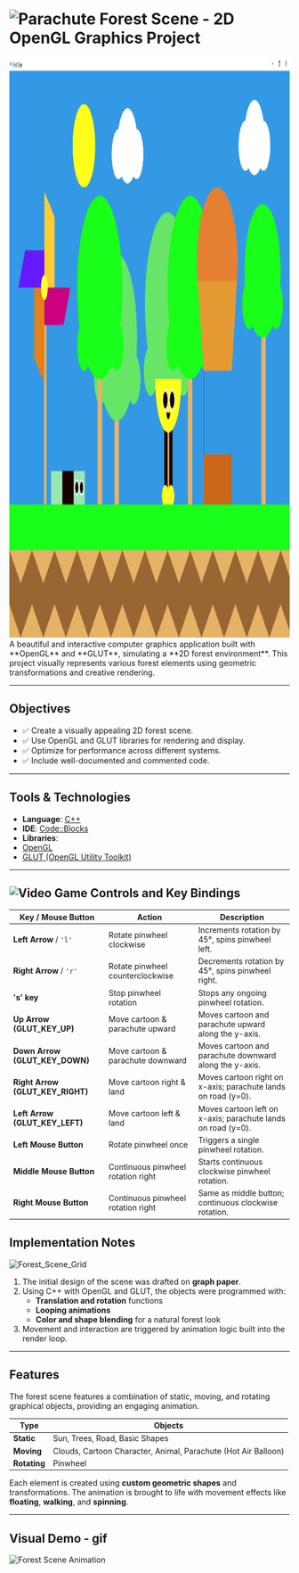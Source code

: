 # <h1><img src="https://raw.githubusercontent.com/Tarikul-Islam-Anik/Animated-Fluent-Emojis/master/Emojis/Travel%20and%20places/Parachute.png" alt="Parachute" width="80" height="80"/> Forest Scene - 2D OpenGL Graphics Project </h1>

<img width="1920" height="1040" alt="Image" src="https://github.com/kazihabiba201/forest-scene/blob/main/assets/forest_scene.png" />
A beautiful and interactive computer graphics application built with **OpenGL** and **GLUT**, simulating a **2D forest environment**. This project visually represents various forest elements using geometric transformations and creative rendering.

---

## Objectives

- ✅ Create a visually appealing 2D forest scene.
- ✅ Use OpenGL and GLUT libraries for rendering and display.
- ✅ Optimize for performance across different systems.
- ✅ Include well-documented and commented code.

---

## Tools & Technologies

-  **Language**: [C++](https://isocpp.org/)
-  **IDE**: [Code::Blocks](http://www.codeblocks.org/)
-  **Libraries**:
  - [OpenGL](https://www.opengl.org/)
  - [GLUT (OpenGL Utility Toolkit)](https://freeglut.sourceforge.net/)


---

## <img src="https://raw.githubusercontent.com/Tarikul-Islam-Anik/Animated-Fluent-Emojis/master/Emojis/Activities/Video%20Game.png" alt="Video Game" width="40" height="40" /> Controls and Key Bindings 


| Key / Mouse Button         | Action                                | Description                                                     |
|---------------------------|-------------------------------------|-----------------------------------------------------------------|
| **Left Arrow** / `'l'`     | Rotate pinwheel clockwise            | Increments rotation by 45°, spins pinwheel left.               |
| **Right Arrow** / `'r'`    | Rotate pinwheel counterclockwise    | Decrements rotation by 45°, spins pinwheel right.              |
| **'s' key**                | Stop pinwheel rotation               | Stops any ongoing pinwheel rotation.                            |
| **Up Arrow (GLUT_KEY_UP)** | Move cartoon & parachute upward     | Moves cartoon and parachute upward along the y-axis.           |
| **Down Arrow (GLUT_KEY_DOWN)** | Move cartoon & parachute downward | Moves cartoon and parachute downward along the y-axis.         |
| **Right Arrow (GLUT_KEY_RIGHT)** | Move cartoon right & land          | Moves cartoon right on x-axis; parachute lands on road (y=0).  |
| **Left Arrow (GLUT_KEY_LEFT)** | Move cartoon left & land           | Moves cartoon left on x-axis; parachute lands on road (y=0).   |
| **Left Mouse Button**      | Rotate pinwheel once                 | Triggers a single pinwheel rotation.                            |
| **Middle Mouse Button**    | Continuous pinwheel rotation right  | Starts continuous clockwise pinwheel rotation.                 |
| **Right Mouse Button**     | Continuous pinwheel rotation right  | Same as middle button; continuous clockwise rotation.          |


## Implementation Notes
![Forest_Scene_Grid](https://github.com/kazihabiba201/forest-scene/blob/main/assets/forest_scene_grid.png)
1. The initial design of the scene was drafted on **graph paper**.
2. Using C++ with OpenGL and GLUT, the objects were programmed with:
   - **Translation and rotation** functions
   - **Looping animations**
   - **Color and shape blending** for a natural forest look
3. Movement and interaction are triggered by animation logic built into the render loop.

---


## Features

The forest scene features a combination of static, moving, and rotating graphical objects, providing an engaging animation.

| Type            | Objects                                                                 |
|-----------------|-------------------------------------------------------------------------|
| **Static**      | Sun, Trees, Road, Basic Shapes                                           |
| **Moving**      | Clouds, Cartoon Character, Animal, Parachute (Hot Air Balloon)          |
| **Rotating**    | Pinwheel                                                                 |

Each element is created using **custom geometric shapes** and transformations. The animation is brought to life with movement effects like **floating**, **walking**, and **spinning**.

---

## Visual Demo - gif
![Forest Scene Animation](https://github.com/kazihabiba201/forest-scene/blob/main/assets/forestScene.gif)
